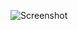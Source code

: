 ![Screenshot](https://raw.githubusercontent.com/Cryakl/Ultimate-RAT-Collection/refs/heads/main/Lithium/Lithium1.0b5/Screenshot.png)
